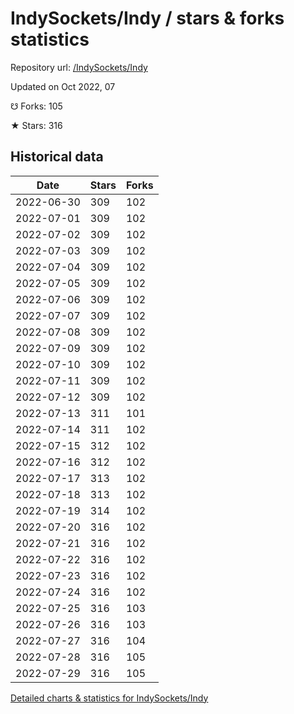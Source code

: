 # IndySockets/Indy / stars & forks statistics

Repository url: [/IndySockets/Indy](https://github.com/IndySockets/Indy)

Updated on Oct 2022, 07

☋ Forks: 105

★ Stars: 316

## Historical data
| Date | Stars | Forks |
|------|-------|-------|
| 2022-06-30 | 309 | 102 | 
| 2022-07-01 | 309 | 102 | 
| 2022-07-02 | 309 | 102 | 
| 2022-07-03 | 309 | 102 | 
| 2022-07-04 | 309 | 102 | 
| 2022-07-05 | 309 | 102 | 
| 2022-07-06 | 309 | 102 | 
| 2022-07-07 | 309 | 102 | 
| 2022-07-08 | 309 | 102 | 
| 2022-07-09 | 309 | 102 | 
| 2022-07-10 | 309 | 102 | 
| 2022-07-11 | 309 | 102 | 
| 2022-07-12 | 309 | 102 | 
| 2022-07-13 | 311 | 101 | 
| 2022-07-14 | 311 | 102 | 
| 2022-07-15 | 312 | 102 | 
| 2022-07-16 | 312 | 102 | 
| 2022-07-17 | 313 | 102 | 
| 2022-07-18 | 313 | 102 | 
| 2022-07-19 | 314 | 102 | 
| 2022-07-20 | 316 | 102 | 
| 2022-07-21 | 316 | 102 | 
| 2022-07-22 | 316 | 102 | 
| 2022-07-23 | 316 | 102 | 
| 2022-07-24 | 316 | 102 | 
| 2022-07-25 | 316 | 103 | 
| 2022-07-26 | 316 | 103 | 
| 2022-07-27 | 316 | 104 | 
| 2022-07-28 | 316 | 105 | 
| 2022-07-29 | 316 | 105 | 


[Detailed charts & statistics for IndySockets/Indy](https://reviewgithub.com/rep/IndySockets/Indy)
